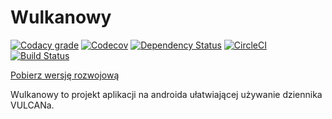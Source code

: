 # Wulkanowy

[![Codacy grade](https://img.shields.io/codacy/grade/b0365aa6584a4c1abf36141204bc8de3.svg?style=flat-square)](https://www.codacy.com/app/wulkanowy/wulkanowy)
[![Codecov](https://img.shields.io/codecov/c/github/wulkanowy/wulkanowy.svg?style=flat-square)](https://codecov.io/gh/wulkanowy/wulkanowy)
[![Dependency Status](https://www.versioneye.com/user/projects/5969ff0b0fb24f004f8c711b/badge.svg?style=flat-square)](https://www.versioneye.com/user/projects/5969ff0b0fb24f004f8c711b)
[![CircleCI](https://img.shields.io/circleci/project/github/wulkanowy/wulkanowy.svg?style=flat-square)](https://circleci.com/gh/wulkanowy/wulkanowy)
[![Build Status](https://www.bitrise.io/app/daeff1893f3c8128.svg?token=Hjm1ACamk86JDeVVJHOeqQ&branch=master)](https://www.bitrise.io/app/daeff1893f3c8128)

[Pobierz wersję rozwojową](https://bitrise-redirector.herokuapp.com/v0.1/apps/daeff1893f3c8128/builds/master/artifacts/app-debug.apk)

Wulkanowy to projekt aplikacji na androida ułatwiającej używanie dziennika VULCANa.
